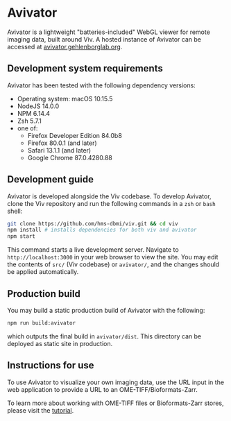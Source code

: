 # Avivator

Avivator is a lightweight "batteries-included" WebGL viewer for remote imaging data, built around Viv. A hosted instance of Avivator can be accessed at  [avivator.gehlenborglab.org]( avivator.gehlenborglab.org ).

## Development system requirements

Avivator has been tested with the following dependency versions:
- Operating system: macOS 10.15.5
- NodeJS 14.0.0
- NPM 6.14.4
- Zsh 5.7.1
- one of:
    - Firefox Developer Edition 84.0b8
    - Firefox 80.0.1 (and later)
    - Safari 13.1.1 (and later)
    - Google Chrome 87.0.4280.88


## Development guide

Avivator is developed alongside the Viv codebase. To develop Avivator, clone
the Viv repository and run the following commands in a `zsh` or `bash` shell:

```sh
git clone https://github.com/hms-dbmi/viv.git && cd viv
npm install # installs dependencies for both viv and avivator
npm start
```


This command starts a live development server. Navigate to `http://localhost:3000`
in your web browser to view the site. You may edit the contents of `src/` (Viv codebase) 
or `avivator/`, and the changes should be applied automatically.

## Production build

You may build a static production build of Avivator with the following:

```sh
npm run build:avivator
```

which outputs the final build in `avivator/dist`. This directory can be deployed as
static site in production.

## Instructions for use

To use Avivator to visualize your own imaging data, use the URL input in the web application to provide a URL to an OME-TIFF/Bioformats-Zarr.

To learn more about working with OME-TIFF files or Bioformats-Zarr stores, please visit the [tutorial](../tutorial/README.md).
